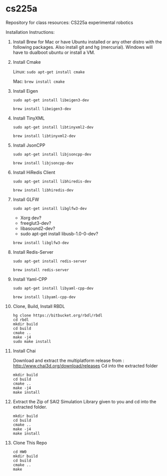 # cs225a
Repository for class resources: CS225a experimental robotics

Installation Instructions:
1. Install Brew for Mac or have Ubuntu installed or any other distro with the following packages. Also install git and hg (mercurial). Windows will have to dualboot ubuntu or install a VM.

2. Install Cmake

   Linux: ```sudo apt-get install cmake```
   
   Mac: ```brew install cmake```
   
3. Install Eigen

   ```sudo apt-get install libeigen3-dev```
    
   ```brew install libeigen3-dev```
    
4. Install TinyXML
 
   ```sudo apt-get install libtinyxml2-dev```
    
   ```brew install libtinyxml2-dev```

5. Install JsonCPP

   ```sudo apt-get install libjsoncpp-dev```
    
   ```brew install libjsoncpp-dev```
   
6. Install HiRedis Client

   ```sudo apt-get install libhiredis-dev```
    
   ```brew install libhiredis-dev```
   
7. Install GLFW

   ```sudo apt-get install libglfw3-dev```
   + Xorg dev?
   + freeglut3-dev?
   + libasound2-dev?
   + sudo apt-get install libusb-1.0-0-dev?
    
   ```brew install libglfw3-dev```
   
8. Install Redis-Server

   ```sudo apt-get install redis-server```
    
   ```brew install redis-server```
   
9. Install Yaml-CPP

   ```sudo apt-get install libyaml-cpp-dev```
    
   ```brew install libyaml-cpp-dev```
   
10. Clone, Build, Install RBDL

    ```
    hg clone https://bitbucket.org/rbdl/rbdl
    cd rbdl
    mkdir build 
    cd build
    cmake ..
    make -j4
    sudo make install
    ```
   
11. Install Chai

    Download and extract the multiplatform release from : http://www.chai3d.org/download/releases
    Cd into the extracted folder
 
    ```
    mkdir build
    cd build
    cmake ..
    make -j4
    make install
    ```
    
12. Extract the Zip of SAI2 Simulation Library given to you and cd into the extracted folder.
    ```
    mkdir build
    cd build
    cmake ..
    make -j4
    make install
    ```
    
13. Clone This Repo
    ```
    cd HW0
    mkdir build
    cd build
    cmake ..
    make
    ```
